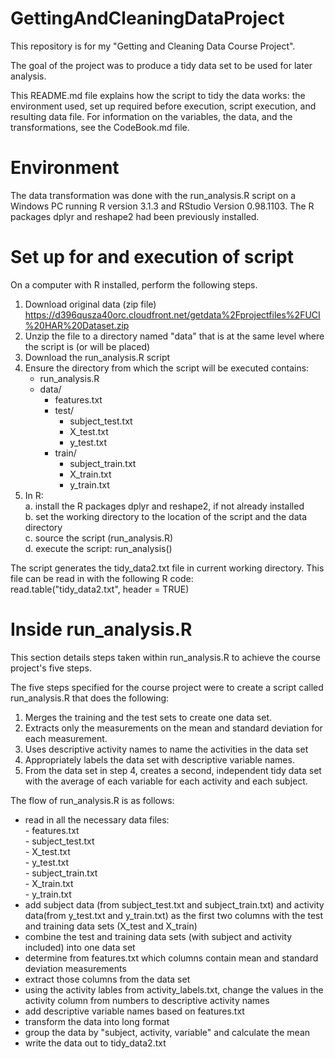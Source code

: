 # GettingAndCleaningDataProject
This repository is for my "Getting and Cleaning Data Course Project".

The goal of the project was to produce a tidy data set to be used for later analysis.

This README.md file explains how the script to tidy the data works: the environment used,
set up required before execution, script execution, and resulting data file. 
For information on the variables, the data, and the transformations, 
see the CodeBook.md file.

Environment
===========

The data transformation was done with the run_analysis.R script on a Windows PC running R version 3.1.3 and 
RStudio Version 0.98.1103. The R packages dplyr and reshape2 had been previously installed.

Set up for and execution of script
==================================

On a computer with R installed, perform the following steps.

1. Download original data (zip file)  
     https://d396qusza40orc.cloudfront.net/getdata%2Fprojectfiles%2FUCI%20HAR%20Dataset.zip
2. Unzip the file to a directory named "data" that is at the same level where the script
   is (or will be placed)
3. Download the run_analysis.R script 
4. Ensure the directory from which the script will be executed contains:
      - run_analysis.R
	  - data/
	    - features.txt
		- test/
		  - subject_test.txt
		  - X_test.txt
		  - y_test.txt
		- train/
		  - subject_train.txt
		  - X_train.txt
		  - y_train.txt
5. In R:  
     a. install the R packages dplyr and reshape2, if not already installed  
     b. set the working directory to the location of the script and the data directory  
     c. source the script (run_analysis.R)  
     d. execute the script: run_analysis()  
   
 The script generates the tidy_data2.txt file in current working directory.
 This file can be read in with the following R code:  
    read.table("tidy_data2.txt", header = TRUE)
 

Inside run_analysis.R
=====================

This section details steps taken within run_analysis.R to achieve the 
course project's five steps. 

The five steps specified for the course project were to create a script called run_analysis.R that does the following:  
1. Merges the training and the test sets to create one data set.  
2. Extracts only the measurements on the mean and standard deviation for each measurement.  
3. Uses descriptive activity names to name the activities in the data set  
4. Appropriately labels the data set with descriptive variable names.  
5. From the data set in step 4, creates a second, independent tidy data set with the average of each variable for each activity and each subject.  
		   
The flow of run_analysis.R is as follows:  
  - read in all the necessary data files:  
  	    - features.txt  
		- subject_test.txt  
		- X_test.txt  
		- y_test.txt  
		- subject_train.txt  
		- X_train.txt  
		- y_train.txt  
  - add subject data (from subject_test.txt and subject_train.txt) and activity data(from y_test.txt and y_train.txt) as the first two columns with the test and training data sets (X_test and X_train)
  - combine the test and training data sets (with subject and activity included) into one data set
  - determine from features.txt which columns contain mean and standard deviation measurements
  - extract those columns from the data set 
  - using the activity lables from activity_labels.txt, change the values in the activity column from numbers to descriptive activity names
  - add descriptive variable names based on features.txt 
  - transform the data into long format
  - group the data by "subject, activity, variable" and calculate the mean
  - write the data out to tidy_data2.txt
  